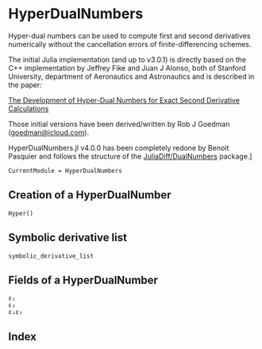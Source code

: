 # HyperDualNumbers

Hyper-dual numbers can be used to compute first and second derivatives numerically without the cancellation errors of finite-differencing schemes.

The initial Julia implementation (and up to v3.0.1) is directly based on the C++ implementation by Jeffrey Fike and Juan J Alonso, both of Stanford University, department of Aeronautics and Astronautics and is described in the paper:

[The Development of Hyper-Dual Numbers for Exact Second Derivative Calculations](https://adl.stanford.edu/hyperdual/Fike_AIAA-2011-886.pdf)

Those initial versions have been derived/written by Rob J Goedman (goedman@icloud.com).

HyperDualNumbers.jl v4.0.0 has been completely redone by Benoit Pasquier and follows the structure of the [JuliaDiff/DualNumbers](https://github.com/JuliaDiff/DualNumbers.jl) package.]


```@meta
CurrentModule = HyperDualNumbers
```

## Creation of a HyperDualNumber
```@docs
Hyper()
```

## Symbolic derivative list
```@docs
symbolic_derivative_list
```

## Fields of a HyperDualNumber
```@docs
ɛ₁
ɛ₂
ε₁ɛ₂
```

## Index
```@index
```

